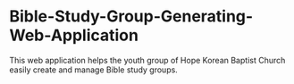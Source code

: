 # Bible-Study-Group-Generating-Web-Application
This web application helps the youth group of Hope Korean Baptist Church easily create and manage Bible study groups.
